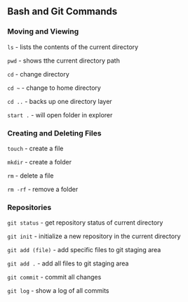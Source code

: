 ## Bash and Git Commands

### Moving and Viewing
`ls` - lists the contents of the current directory

`pwd` - shows tthe current directory path

`cd` - change directory

`cd ~` - change to home directory

`cd ..` - backs up one directory layer

`start .` - will open folder in explorer

### Creating and Deleting Files
`touch` - create a file

`mkdir` - create a folder

`rm` - delete a file

`rm -rf` - remove a folder

### Repositories

`git status` - get repository status of current directory

`git init` - initialize a new repository in the current directory

`git add (file)` - add specific files to git staging area

`git add .` - add all files to git staging area

`git commit` - commit all changes 

`git log` - show a log of all commits

